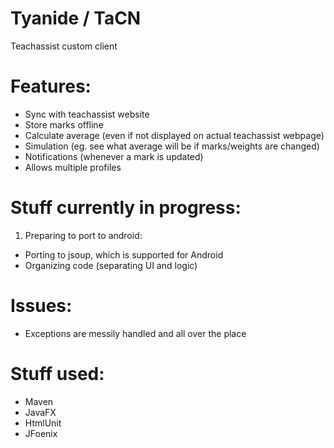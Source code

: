 # Tyanide / TaCN
Teachassist custom client

# Features:
 - Sync with teachassist website
 - Store marks offline
 - Calculate average (even if not displayed on actual teachassist webpage)
 - Simulation (eg. see what average will be if marks/weights are changed)
 - Notifications (whenever a mark is updated)
 - Allows multiple profiles
 
# Stuff currently in progress:
 1. Preparing to port to android:
   - Porting to jsoup, which is supported for Android
   - Organizing code (separating UI and logic)
   
# Issues:
 - Exceptions are messily handled and all over the place

# Stuff used:
 - Maven
 - JavaFX
 - HtmlUnit
 - JFoenix
